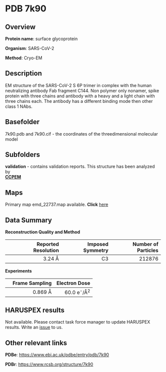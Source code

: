 # PDB 7k90

## Overview

**Protein name**: surface glycoprotein

**Organism**: SARS-CoV-2

**Method**: Cryo-EM

## Description

EM structure of the SARS-CoV-2 S 6P trimer in complex with the human neutralizing antibody Fab fragment C144. Non polymer only nonamer, spike protein with three chains and antibody with a heavy and a light chain with three chains each. The antibody has a different binding mode then other class 1 NAbs. 

## Basefolder

7k90.pdb and 7k90.cif - the coordinates of the threedimensional molecular model

## Subfolders





**validation** - contains validation reports. This structure has been analyzed by <br>     [**CCPEM**](https://github.com/thorn-lab/coronavirus_structural_task_force/tree/master/pdb/surface_glycoprotein/SARS-CoV-2/7k90/validation/ccpem-validation)



## Maps

Primary map emd_22737.map available. **Click** [here](http://ftp.wwpdb.org/pub/emdb/structures/EMD-22737/map/) 

## Data Summary
**Reconstruction Quality and Method**

|   | Reported Resolution | Imposed Symmetry | Number of Particles |
|---|-------------:|----------------:|--------------:|
|   |3.24 Å|C3|212876|

**Experiments**

|   | Frame Sampling | Electron Dose |
|---|-------------:|----------------:|
|   |0.869 Å|60.0 e<sup>-</sup>/Å<sup>2</sup>|

## HARUSPEX results

Not available. Please contact task force manager to update HARUSPEX results. Write an [issue](https://github.com/thorn-lab/coronavirus_structural_task_force/issues) to us.

## Other relevant links 
**PDBe**:  https://www.ebi.ac.uk/pdbe/entry/pdb/7k90
 
**PDBr**: https://www.rcsb.org/structure/7k90 
